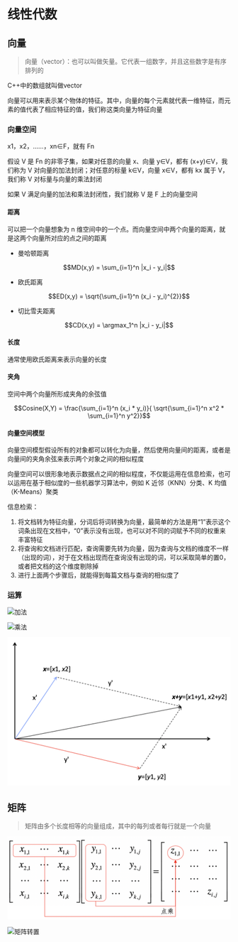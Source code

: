 # 线性代数

## 向量

> 向量（vector）：也可以叫做矢量。它代表一组数字，并且这些数字是有序排列的

C++中的数组就叫做vector

向量可以用来表示某个物体的特征。其中，向量的每个元素就代表一维特征，而元素的值代表了相应特征的值，我们称这类向量为特征向量

### 向量空间

x1​，x2​，……，xn​∈F，就有 Fn

假设 V 是 Fn​ 的非零子集，如果对任意的向量 x、向量 y∈V，都有 (x+y)∈V，我们称为 V 对向量的加法封闭；对任意的标量 k∈V，向量 x∈V，都有 kx 属于 V，我们称 V 对标量与向量的乘法封闭

如果 V 满足向量的加法和乘法封闭性，我们就称 V 是 F 上的向量空间

#### 距离

可以把一个向量想象为 n 维空间中的一个点。而向量空间中两个向量的距离，就是这两个向量所对应的点之间的距离

- 曼哈顿距离 

$$MD(x,y) = \sum_{i=1}^n |x_i - y_i|$$

- 欧氏距离

$$ED(x,y) = \sqrt{\sum_{i=1}^n (x_i - y_i)^{2}}$$

- 切比雪夫距离

$$CD(x,y) = \argmax_1^n |x_i - y_i|$$

#### 长度

通常使用欧氏距离来表示向量的长度

#### 夹角

空间中两个向量所形成夹角的余弦值

$$Cosine(X,Y) = \frac{\sum_{i=1}^n (x_i * y_i)}{ \sqrt{\sum_{i=1}^n x^2 *  \sum_{i=1}^n y^2}}$$

#### 向量空间模型

向量空间模型假设所有的对象都可以转化为向量，然后使用向量间的距离，或者是向量间的夹角余弦来表示两个对象之间的相似程度

向量空间可以很形象地表示数据点之间的相似程度，不仅能运用在信息检索，也可以运用在基于相似度的一些机器学习算法中，例如 K 近邻（KNN）分类、K 均值（K-Means）聚类

信息检索：

1. 将文档转为特征向量，分词后将词转换为向量，最简单的方法是用“1”表示这个词条出现在文档中，“0”表示没有出现，也可以对不同的词赋予不同的权重来丰富特征
2. 将查询和文档进行匹配，查询需要先转为向量，因为查询与文档的维度不一样（出现的词），对于在文档出现而在查询没有出现的词，可以采取简单的置0，或者把文档的这个维度剔除掉
3. 进行上面两个步骤后，就能得到每篇文档与查询的相似度了

### 运算

![加法](/assets/202211920367.webp)

![乘法](/assets/2022119203712.webp)

![向量的加法实际上就是把几何问题转化成了代数问题](/assets/2022119203634.webp)

## 矩阵

> 矩阵由多个长度相等的向量组成，其中的每列或者每行就是一个向量

![矩阵运算](/assets/2022119203926.webp)

![矩阵转置](/assets/2022119204037.webp)
